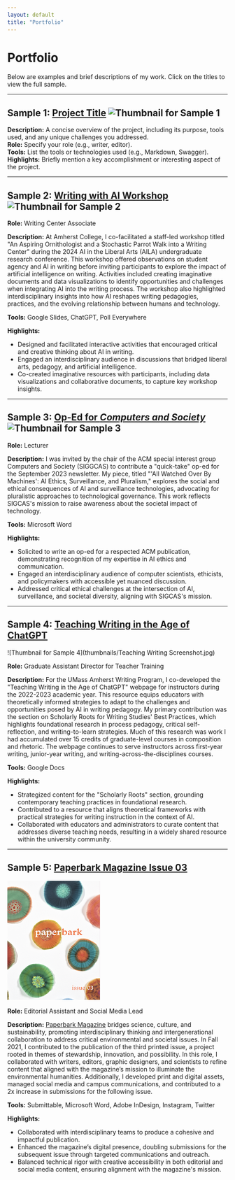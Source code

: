 ```yaml
---
layout: default
title: "Portfolio"
---
```

# Portfolio

Below are examples and brief descriptions of my work. Click on the titles to view the full sample.

---

## Sample 1: [Project Title](link-to-sample) ![Thumbnail for Sample 1](path-to-thumbnail-1.jpg) 

**Description:** A concise overview of the project, including its purpose, tools used, and any unique challenges you addressed.  
**Role:** Specify your role (e.g., writer, editor).  
**Tools:** List the tools or technologies used (e.g., Markdown, Swagger).  
**Highlights:** Briefly mention a key accomplishment or interesting aspect of the project.

---

## Sample 2: [Writing with AI Workshop](link-to-sample) ![Thumbnail for Sample 2](path-to-thumbnail-2.jpg)

**Role:** Writing Center Associate  

**Description:** At Amherst College, I co-facilitated a staff-led workshop titled "An Aspiring Ornithologist and a Stochastic Parrot Walk into a Writing Center" during the 2024 AI in the Liberal Arts (AILA) undergraduate research conference. This workshop offered observations on student agency and AI in writing before inviting participants to explore the impact of artificial intelligence on writing. Activities included creating imaginative documents and data visualizations to identify opportunities and challenges when integrating AI into the writing process. The workshop also highlighted interdisciplinary insights into how AI reshapes writing pedagogies, practices, and the evolving relationship between humans and technology.  

**Tools:** Google Slides, ChatGPT, Poll Everywhere  

**Highlights:**  
* Designed and facilitated interactive activities that encouraged critical and creative thinking about AI in writing.  
* Engaged an interdisciplinary audience in discussions that bridged liberal arts, pedagogy, and artificial intelligence.  
* Co-created imaginative resources with participants, including data visualizations and collaborative documents, to capture key workshop insights.

---

## Sample 3: [Op-Ed for *Computers and Society*](link-to-sample) ![Thumbnail for Sample 3](path-to-thumbnail-3.jpg) 

**Role:** Lecturer  

**Description:** I was invited by the chair of the ACM special interest group Computers and Society (SIGGCAS) to contribute a "quick-take" op-ed for the September 2023 newsletter. My piece, titled "'All Watched Over By Machines': AI Ethics, Surveillance, and Pluralism," explores the social and ethical consequences of AI and surveillance technologies, advocating for pluralistic approaches to technological governance. This work reflects SIGCAS's mission to raise awareness about the societal impact of technology.  

**Tools:** Microsoft Word  

**Highlights:**  
* Solicited to write an op-ed for a respected ACM publication, demonstrating recognition of my expertise in AI ethics and communication.  
* Engaged an interdisciplinary audience of computer scientists, ethicists, and policymakers with accessible yet nuanced discussion.  
* Addressed critical ethical challenges at the intersection of AI, surveillance, and societal diversity, aligning with SIGCAS's mission.

---

## Sample 4: <a href="https://www.umass.edu/writing-program/chatgpt" target="_blank" rel="noopener noreferrer">Teaching Writing in the Age of ChatGPT</a> 
![Thumbnail for Sample 4](thumbnails/Teaching Writing Screenshot.jpg)

**Role:** Graduate Assistant Director for Teacher Training  

**Description:** For the UMass Amherst Writing Program, I co-developed the "Teaching Writing in the Age of ChatGPT" webpage for instructors during the 2022-2023 academic year. This resource equips educators with theoretically informed strategies to adapt to the challenges and opportunities posed by AI in writing pedagogy. My primary contribution was the section on Scholarly Roots for Writing Studies' Best Practices, which highlights foundational research in process pedagogy, critical self-reflection, and writing-to-learn strategies. Much of this research was work I had accumulated over 15 credits of graduate-level courses in composition and rhetoric. The webpage continues to serve instructors across first-year writing, junior-year writing, and writing-across-the-disciplines courses.  

**Tools:** Google Docs  

**Highlights:**  
* Strategized content for the "Scholarly Roots" section, grounding contemporary teaching practices in foundational research.  
* Contributed to a resource that aligns theoretical frameworks with practical strategies for writing instruction in the context of AI.  
* Collaborated with educators and administrators to curate content that addresses diverse teaching needs, resulting in a widely shared resource within the university community.

---

## Sample 5: <a href="https://hdl.handle.net/20.500.14394/39427" target="_blank" rel="noopener noreferrer">Paperbark Magazine Issue 03</a> 
![Thumbnail for Sample 5](thumbnails/Paperbark03cover.jpg)

**Role:** Editorial Assistant and Social Media Lead  

**Description:** [Paperbark Magazine](https://www.paperbarkmag.org) bridges science, culture, and sustainability, promoting interdisciplinary thinking and intergenerational collaboration to address critical environmental and societal issues. In Fall 2021, I contributed to the publication of the third printed issue, a project rooted in themes of stewardship, innovation, and possibility. In this role, I collaborated with writers, editors, graphic designers, and scientists to refine content that aligned with the magazine’s mission to illuminate the environmental humanities. Additionally, I developed print and digital assets, managed social media and campus communications, and contributed to a 2x increase in submissions for the following issue.  

**Tools:** Submittable, Microsoft Word, Adobe InDesign, Instagram, Twitter  

**Highlights:**  
* Collaborated with interdisciplinary teams to produce a cohesive and impactful publication.  
* Enhanced the magazine’s digital presence, doubling submissions for the subsequent issue through targeted communications and outreach.  
* Balanced technical rigor with creative accessibility in both editorial and social media content, ensuring alignment with the magazine's mission.
